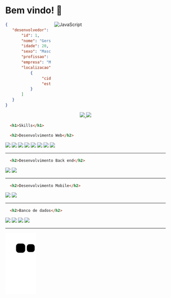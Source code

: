 # Bem vindo! 👋
<div>

<img src="https://www.themasterpicks.com/wp-content/uploads/2020/04/22b22287602523.5dbd29081561d.gif" 
padding="10px" style="vertical-align:middle;margin-left:10px" width="350px" align="right" alt="JavaScript">

~~~json
{
   "desenvolvedor": {
       "id": 1,
       "nome": "Gerson Rangel Garcia",
       "idade": 20,
       "sexo": "Masculino",
       "profissao": "Estagiário em desenvolvimento .NET e Flutter",
       "empresa": "ModalGR",
       "localizacao":[
           {
                "cidade": "Praia Grande",
                "estado": "SP"
           }
       ] 
   }
}
~~~
</div>

<div align="center">
  <a href="https://github.com/Gerson172">
  <img height="180em" src="https://github-readme-stats.vercel.app/api?username=Gerson172&show_icons=true&theme=dark&include_all_commits=true&count_private=true"/>
  </a>
  <img height="180em" src="https://github-readme-stats.vercel.app/api/top-langs/?username=Gerson172&layout=compact&langs_count=7&theme=dark"/> 
</div>

~~~html
  <h1>Skills</h1>
~~~

~~~html
  <h2>Desenvolvimento Web</h2>
~~~
<div> 
  <img src="https://img.shields.io/badge/HTML5-E34F26?style=for-the-badge&logo=html5&logoColor=white">
  <img src="https://img.shields.io/badge/CSS3-1572B6?style=for-the-badge&logo=css3&logoColor=white">
  <img src="https://img.shields.io/badge/JavaScript-323330?style=for-the-badge&logo=javascript&logoColor=F7DF1E">
  <img src="https://img.shields.io/badge/Bootstrap-563D7C?style=for-the-badge&logo=bootstrap&logoColor=white">
  <img src="https://img.shields.io/badge/Angular-DD0031?style=for-the-badge&logo=angular&logoColor=white">
  <img src="https://img.shields.io/badge/TypeScript-007ACC?style=for-the-badge&logo=typescript&logoColor=white">
  <img src="https://img.shields.io/badge/PHP-777BB4?style=for-the-badge&logo=php&logoColor=white">
  <img src="https://img.shields.io/badge/Laravel-FF2D20?style=for-the-badge&logo=laravel&logoColor=white">
</div>
<hr>

~~~html
  <h2>Desenvolvimento Back end</h2>
~~~
<div>
    <img src="https://img.shields.io/badge/.NET-5C2D91?style=for-the-badge&logo=.net&logoColor=white">
    <img src="https://img.shields.io/badge/Java-ED8B00?style=for-the-badge&logo=java&logoColor=whitewhite">
</div>
<hr>

~~~html
  <h2>Desenvolvimento Mobile</h2>
~~~
<div> 
  <img src="https://img.shields.io/badge/Flutter-02569B?style=for-the-badge&logo=flutter&logoColor=white">
  <img src="https://img.shields.io/badge/Dart-0175C2?style=for-the-badge&logo=dart&logoColor=white">
</div>
<hr>

~~~html
  <h2>Banco de dados</h2>
~~~
<div> 
  <img src="https://img.shields.io/badge/Oracle-F80000?style=for-the-badge&logo=Oracle&logoColor=white">
  <img src="https://img.shields.io/badge/Microsoft_SQL_Server-CC2927?style=for-the-badge&logo=microsoft-sql-server&logoColor=white">
  <img src="https://img.shields.io/badge/SQLite-07405E?style=for-the-badge&logo=sqlite&logoColor=white">
  <img src="https://img.shields.io/badge/MySQL-00000F?style=for-the-badge&logo=mysql&logoColor=white">
</div>
<hr>

<div>

  ![Snake animation](https://github.com/Gerson172/Gerson172/blob/output/github-contribution-grid-snake.svg)
</div>
